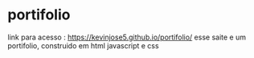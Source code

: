 # portifolio

link para acesso : https://kevinjose5.github.io/portifolio/
esse saite e um portifolio, construido em html javascript e css 

